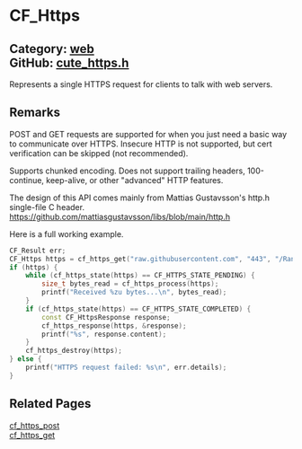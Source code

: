 # CF_Https

Category: [web](https://github.com/RandyGaul/cute_framework/blob/master/docs/api_reference?id=web)  
GitHub: [cute_https.h](https://github.com/RandyGaul/cute_framework/blob/master/include/cute_https.h)  
---

Represents a single HTTPS request for clients to talk with web servers.

## Remarks

POST and GET requests are supported for when you just need a basic way to communicate over HTTPS. Insecure HTTP is not supported,
but cert verification can be skipped (not recommended).

Supports chunked encoding. Does not support trailing headers, 100-continue, keep-alive, or other
"advanced" HTTP features.

The design of this API comes mainly from Mattias Gustavsson's http.h single-file C header.
https://github.com/mattiasgustavsson/libs/blob/main/http.h

Here is a full working example.

```cpp
CF_Result err;
CF_Https https = cf_https_get("raw.githubusercontent.com", "443", "/RandyGaul/cute_framework/main/src/cute_https.h", &err);
if (https) {
    while (cf_https_state(https) == CF_HTTPS_STATE_PENDING) {
        size_t bytes_read = cf_https_process(https);
        printf("Received %zu bytes...\n", bytes_read);
    }
    if (cf_https_state(https) == CF_HTTPS_STATE_COMPLETED) {
        const CF_HttpsResponse response;
        cf_https_response(https, &response);
        printf("%s", response.content);
    }
    cf_https_destroy(https);
} else {
    printf("HTTPS request failed: %s\n", err.details);
}
```

## Related Pages

[cf_https_post](https://github.com/RandyGaul/cute_framework/blob/master/docs/web/cf_https_post.md)  
[cf_https_get](https://github.com/RandyGaul/cute_framework/blob/master/docs/web/cf_https_get.md)  
